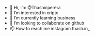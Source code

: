 - 👋 Hi, I’m @Thashinperera
- 👀 I’m interested in cripto
- 🌱 I’m currently learning business 
- 💞️ I’m looking to collaborate on github
- 📫 How to reach me instagram thash.in_

<!---
Thashinperera/Thashinperera is a ✨ special ✨ repository because its `README.md` (this file) appears on your GitHub profile.
You can click the Preview link to take a look at your changes.
--->

